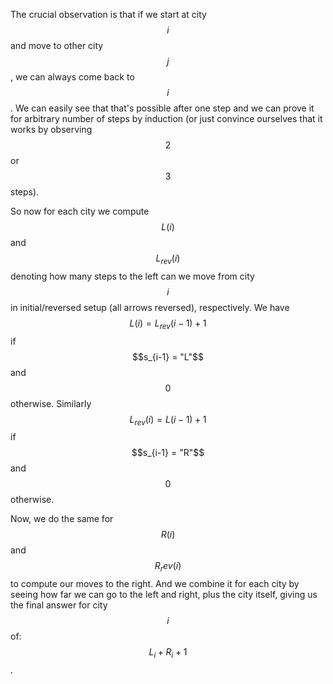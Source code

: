 The crucial observation is that if we start at city $$i$$ and move to other city $$j$$, we can always come back to $$i$$.  We can easily see that that's possible after one step and we can prove it for arbitrary number of steps by induction (or just convince ourselves that it works by observing $$2$$ or $$3$$ steps).

So now for each city we compute $$L(i)$$ and $$L_{rev}(i)$$ denoting how many steps to the left can we move from city $$i$$ in initial/reversed setup (all arrows reversed), respectively.  We have $$L(i) = L_{rev}(i-1)+1$$ if $$s_{i-1} = "L"$$ and $$0$$ otherwise.  Similarly $$L_{rev}(i) = L(i-1) + 1$$ if $$s_{i-1} = "R"$$ and $$0$$ otherwise.

Now, we do the same for $$R(i)$$ and $$R_rev(i)$$ to compute our moves to the right.  And we combine it for each city by seeing how far we can go to the left and right, plus the city itself, giving us the final answer for city $$i$$ of: $$L_i + R_i + 1$$.
